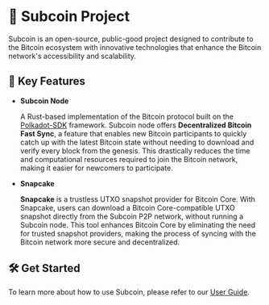 # 🚀 Subcoin Project

Subcoin is an open-source, public-good project designed to contribute to the Bitcoin ecosystem with innovative technologies that enhance the Bitcoin network's accessibility and scalability.

## 🔑 Key Features

- **Subcoin Node**

  A Rust-based implementation of the Bitcoin protocol built on the [Polkadot-SDK](https://github.com/paritytech/polkadot-sdk) framework. Subcoin node offers **Decentralized Bitcoin Fast Sync**, a feature that enables new Bitcoin participants to quickly catch up with the latest Bitcoin state without needing to download and verify every block from the genesis. This drastically reduces the time and computational resources required to join the Bitcoin network, making it easier for newcomers to participate.

- **Snapcake**

  **Snapcake** is a trustless UTXO snapshot provider for Bitcoin Core. With Snapcake, users can download a Bitcoin Core-compatible UTXO snapshot directly from the Subcoin P2P network, without running a Subcoin node. This tool enhances Bitcoin Core by eliminating the need for trusted snapshot providers, making the process of syncing with the Bitcoin network more secure and decentralized.

## 🛠️ Get Started

To learn more about how to use Subcoin, please refer to our [User Guide](https://subcoin-project.github.io/docs/intro).
